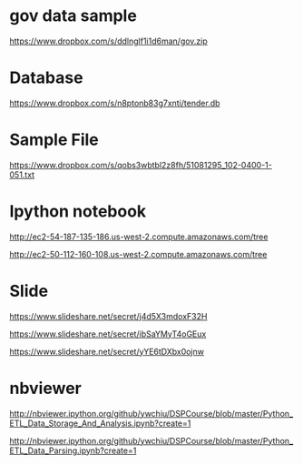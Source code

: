 
gov data sample
==================================================
https://www.dropbox.com/s/ddlnglf1i1d6man/gov.zip


Database
==================================================
https://www.dropbox.com/s/n8ptonb83g7xnti/tender.db

Sample File
==================================================
https://www.dropbox.com/s/qobs3wbtbl2z8fh/51081295_102-0400-1-051.txt

Ipython notebook
==================================================
http://ec2-54-187-135-186.us-west-2.compute.amazonaws.com/tree

http://ec2-50-112-160-108.us-west-2.compute.amazonaws.com/tree


Slide
===================================================
https://www.slideshare.net/secret/j4d5X3mdoxF32H

https://www.slideshare.net/secret/ibSaYMyT4oGEux

https://www.slideshare.net/secret/yYE6tDXbx0ojnw

nbviewer
===================================================
http://nbviewer.ipython.org/github/ywchiu/DSPCourse/blob/master/Python_ETL_Data_Storage_And_Analysis.ipynb?create=1

http://nbviewer.ipython.org/github/ywchiu/DSPCourse/blob/master/Python_ETL_Data_Parsing.ipynb?create=1